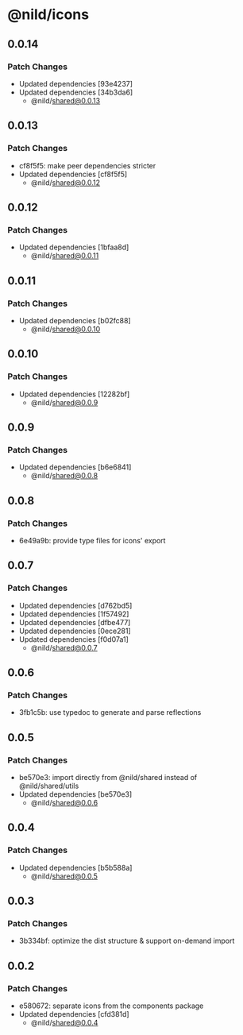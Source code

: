 # @nild/icons

## 0.0.14

### Patch Changes

- Updated dependencies [93e4237]
- Updated dependencies [34b3da6]
  - @nild/shared@0.0.13

## 0.0.13

### Patch Changes

- cf8f5f5: make peer dependencies stricter
- Updated dependencies [cf8f5f5]
  - @nild/shared@0.0.12

## 0.0.12

### Patch Changes

- Updated dependencies [1bfaa8d]
  - @nild/shared@0.0.11

## 0.0.11

### Patch Changes

- Updated dependencies [b02fc88]
  - @nild/shared@0.0.10

## 0.0.10

### Patch Changes

- Updated dependencies [12282bf]
  - @nild/shared@0.0.9

## 0.0.9

### Patch Changes

- Updated dependencies [b6e6841]
  - @nild/shared@0.0.8

## 0.0.8

### Patch Changes

- 6e49a9b: provide type files for icons' export

## 0.0.7

### Patch Changes

- Updated dependencies [d762bd5]
- Updated dependencies [1f57492]
- Updated dependencies [dfbe477]
- Updated dependencies [0ece281]
- Updated dependencies [f0d07a1]
  - @nild/shared@0.0.7

## 0.0.6

### Patch Changes

- 3fb1c5b: use typedoc to generate and parse reflections

## 0.0.5

### Patch Changes

- be570e3: import directly from @nild/shared instead of @nild/shared/utils
- Updated dependencies [be570e3]
  - @nild/shared@0.0.6

## 0.0.4

### Patch Changes

- Updated dependencies [b5b588a]
  - @nild/shared@0.0.5

## 0.0.3

### Patch Changes

- 3b334bf: optimize the dist structure & support on-demand import

## 0.0.2

### Patch Changes

- e580672: separate icons from the components package
- Updated dependencies [cfd381d]
  - @nild/shared@0.0.4
